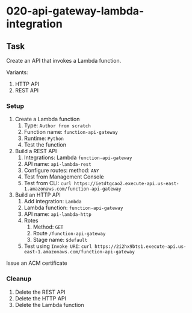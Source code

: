 # 020-api-gateway-lambda-integration

## Task

Create an API that invokes a Lambda function.

Variants:

1. HTTP API
2. REST API

### Setup
1. Create a Lambda function
    1. Type: `Author from scratch`
    2. Function name: `function-api-gateway`
    3. Runtime: `Python`
    4. Test the function
2. Build a REST API
    1. Integrations: Lambda `function-api-gateway`
    2. API name: `api-lambda-rest`
    3. Configure routes: method: `ANY`
    4. Test from Management Console
    4. Test from CLI: `curl https://ietdtgcao2.execute-api.us-east-1.amazonaws.com/function-api-gateway`
3. Build an HTTP API
    1. Add integration: `Lambda`
    2. Lambda function: `function-api-gateway`
    3. API name: `api-lambda-http`
    4. Rotes
        1. Method: `GET`
        2. Route `/function-api-gateway`
        3. Stage name: `$default`
    5. Test using `Invoke URI`: `curl https://2i2hx9bts1.execute-api.us-east-1.amazonaws.com/function-api-gateway`

Issue an ACM certificate 


### Cleanup
1. Delete the REST API
2. Delete the HTTP API
3. Delete the Lambda function
